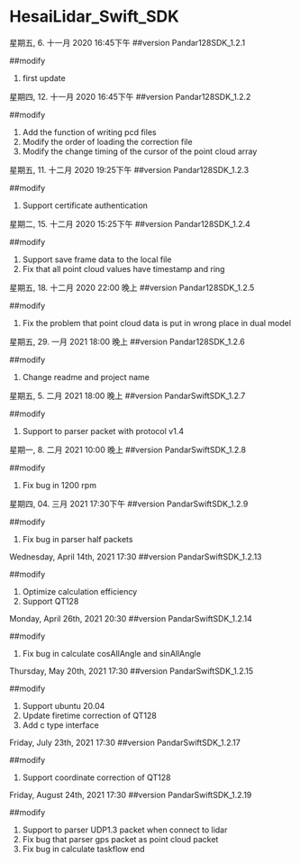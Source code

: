 # HesaiLidar_Swift_SDK

星期五, 6. 十一月 2020 16:45下午 
##version
Pandar128SDK_1.2.1 

##modify
1. first update

星期四, 12. 十一月 2020 16:45下午 
##version
Pandar128SDK_1.2.2 

##modify
1. Add the function of writing pcd files
2. Modify the order of loading the correction file
3. Modify the change timing of the cursor of the point cloud array

星期五, 11. 十二月 2020 19:25下午 
##version
Pandar128SDK_1.2.3 

##modify
1. Support certificate authentication

星期二, 15. 十二月 2020 15:25下午 
##version
Pandar128SDK_1.2.4 

##modify
1. Support save frame data to the local file
2. Fix that all point cloud values have timestamp and ring


星期五, 18. 十二月 2020 22:00 晚上
##version
Pandar128SDK_1.2.5

##modify
1. Fix the problem that point cloud data is put in wrong place in dual model

星期五, 29. 一月 2021 18:00 晚上
##version
Pandar128SDK_1.2.6

##modify
1. Change readme and project name

星期五, 5. 二月 2021 18:00 晚上
##version
PandarSwiftSDK_1.2.7

##modify
1. Support to parser packet with protocol v1.4


星期一, 8. 二月 2021 10:00 晚上
##version
PandarSwiftSDK_1.2.8

##modify
1. Fix bug in 1200 rpm

星期四, 04. 三月 2021 17:30下午 
##version
PandarSwiftSDK_1.2.9

##modify
1. Fix bug in parser half packets

Wednesday, April 14th, 2021 17:30
##version
PandarSwiftSDK_1.2.13

##modify
1. Optimize calculation efficiency
2. Support QT128

Monday, April 26th, 2021 20:30
##version
PandarSwiftSDK_1.2.14

##modify
1. Fix bug in calculate cosAllAngle and sinAllAngle

Thursday, May 20th, 2021 17:30
##version
PandarSwiftSDK_1.2.15

##modify
1. Support ubuntu 20.04
2. Update firetime correction of QT128
3. Add c type interface

Friday, July 23th, 2021 17:30
##version
PandarSwiftSDK_1.2.17

##modify
1. Support coordinate correction of QT128 


Friday, August 24th, 2021 17:30
##version
PandarSwiftSDK_1.2.19

##modify
1. Support to parser UDP1.3 packet when connect to lidar
2. Fix bug that parser gps packet as point cloud packet
3. Fix bug in calculate taskflow end